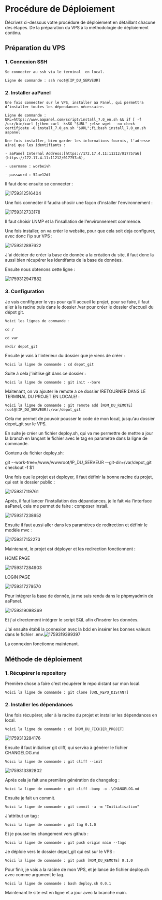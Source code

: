 # Procédure de Déploiement

Décrivez ci-dessous votre procédure de déploiement en détaillant chacune des étapes. De la préparation du VPS à la méthodologie de déploiement continu.

## Préparation du VPS

### 1. Connexion SSH

    Se connecter au ssh via le terminal  en local.

    Ligne de commande : ssh root@[IP_DU_SERVEUR]

### 2. Installer aaPanel

    Une fois connecter sur le VPS, installer aa Panel, qui permettra d’installer toutes les dépendances nécessaire.

    Ligne de commande : URL=https://www.aapanel.com/script/install_7.0_en.sh && if [ -f /usr/bin/curl ];then curl -ksSO "$URL" ;else wget --no-check-certificate -O install_7.0_en.sh "$URL";fi;bash install_7.0_en.sh aapanel

    Une fois installer, bien garder les informations fournis, l'adresse ainsi que les identifiants :

    - aaPanel Internal Address:[https://172.17.4.11:11212/017757a6](https://172.17.4.11:11212/017757a6),

    - username : worbeivh

    - password : 52ae12df


Il faut donc ensuite se connecter : 

![1759312516404](image/DEPLOY/1759312516404.png)

Une fois connecter il faudra chosiir une façon d'installer l'environnement : 

![1759312733178](image/DEPLOY/1759312733178.png)

Il faut choisir LNMP et la l'insallation de l'environnement commence.

Une fois installer, on va créer le website, pour que cela soit deja configurer, avec donc l'ip sur VPS :

![1759312897622](image/DEPLOY/1759312897622.png)

J'ai décider de créer la base de donnée a la création du site, il faut donc la aussi bien récupérer les identifants de la base de données.

Ensuite nous obtenons cette ligne : 

![1759312947882](image/DEPLOY/1759312947882.png)


### 3. Configuration

Je vais confifgurer le vps pour qu’il accueil le projet, pour se faire, il faut aller à la racine puis dans le dossier /var pour créer le dossier d'accueil du dépot git.

    Voici les lignes de commande :

    cd /

    cd var

    mkdir depot_git


Ensuite je vais à l'interieur du dossier que je viens de créer :

    Voici la ligne de commande : cd depot_git



Suite à cela j'initlise git dans ce dossier :

    Voici la ligne de commande : git init --bare


Maitenant, on va ajouter le remote a ce dossier !RETOURNER DANS LE TERMINAL DU PROJET EN LOCALE! :

    Voici la ligne de commande : git remote add [NOM_DU_REMOTE] root@[IP_DU_SERVEUR]:/var/depot_git


Cela me permet de pouvoir pousser le code de mon local, jusqu'au dossier depot_git sur le VPS.

En suite je créer un fichier deploy.sh, qui va me permettre de mettre a jour la branch en lançant le fichier avec le tag en paramètre dans la ligne de commande.


Contenu du fichier deploy.sh:

git --work-tree=/www/wwwroot/IP_DU_SERVEUR --git-dir=/var/depot_git checkout -f $1



Une fois que le projet est deployer, il faut définir la bonne racine du projet, qui est le dossier public : 

![1759317119761](image/DEPLOY/1759317119761.png)

Après, il faut lancer l'installation des dépandances, je le fait via l'interface aaPanel, cela me permet de faire : composer install.

![1759317238652](image/DEPLOY/1759317238652.png)

Ensuite il faut aussi aller dans les paramètres de redirection et définir le modèle mvc : 

![1759317152273](image/DEPLOY/1759317152273.png)


Maintenant, le projet est déployer et les redirection fonctionnent : 

HOME PAGE

![1759317284903](image/DEPLOY/1759317284903.png)

LOGIN PAGE

![1759317279570](image/DEPLOY/1759317279570.png)


Pour intégrer la base de donnée, je me suis rendu dans le phpmyadmin de aaPanel.

![1759319098369](image/DEPLOY/1759319098369.png)

Et j'ai directement intégrer le script SQL afin d'insérer les données.


J'ai ensuite établi la connexion avec la bdd en insérer les bonnes valeurs dans le fichier .env.![1759319399397](image/DEPLOY/1759319399397.png)

La connexion fonctionne maintenant.


## Méthode de déploiement


### 1. Récupérer le repository

Première chose a faire c'est récupérer le repo distant sur mon local.

    Voici la ligne de commande : git clone [URL_REPO_DISTANT]

### 2. Installer les dépendances

Une fois récupérer, aller à la racine du projet et installer les dépendances en local.

    Voici la ligne de commande : cd [NOM_DU_FICHIER_PROJET]

![1759313284176](image/DEPLOY/1759313284176.png)

Ensuite il faut initialiser git cliff, qui servira à générer le fichier CHANGELOG.md

    Voici la ligne de commande : git cliff --init

![1759313392802](image/DEPLOY/1759313392802.png)

Après cela je fait une première génération de changelog :

    Voici la ligne de commande : git cliff –bump -o .\CHANGELOG.md


Ensuite je fait un commit.

    Voici la ligne de commande : git commit -a -m "Initialisation"


J'attribut un tag : 

    Voici la ligne de commande : git tag 0.1.0


Et je pousse les changement vers github : 

    Voici la ligne de commande : git push origin main --tags


Je déploie vers le dossier depot_git qui est sur le VPS : 

    Voici la ligne de commande : git push [NOM_DU_REMOTE] 0.1.0


Pour finir, je vais a la racine de mon VPS, et je lance de fichier deploy.sh avec comme  argument le tag.

    Voici la ligne de commande : bash deploy.sh 0.0.1


Maintenant le site est en ligne et a jour avec la branche main.
